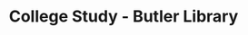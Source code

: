 ---
pid: '94'
_date: between 1934 and 2009
derivativo_link: https://derivativo-4.library.columbia.edu/iiif/2/ldpd:341229/
dlc_link: https://dlc.library.columbia.edu/catalog/cul:d7wm37pw02
format: photographs
iiif_json: https://derivativo-4.library.columbia.edu/iiif/2/ldpd:341229/info.json
name: 
native_jpg: https://derivativo-4.library.columbia.edu/iiif/2/ldpd:341229/full/!768,768/0/native.jpg
shelf_location: Box no. Box 162, Folder no. Folder 9 (Buildings & Grounds - Morningside
  - Butler Library, Browsing Room), Historical Photograph Collection
subjects: Academic libraries; New York (N.Y.); Butler Library
summary: View of students in the College Study located within Butler Library.
title: College Study - Butler Library
permalink: /photos/94/
layout: photo-page
---